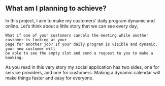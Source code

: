 ## What am I planning to achieve?
In this project, I aim to make my customers' daily program dynamic and online.
Let’s think about a little story that we can see every day,

    What if one of your customers cancels the meeting while another customer is looking at your
    page for another job? If your daily program is visible and dynamic, your new customer will
    be able to see the empty slot and send a request to you to make a booking.

As you read in this very story my social application has two sides, one for service providers,
and one for customers. Making a dynamic calendar will make things faster and easy for
everyone.
